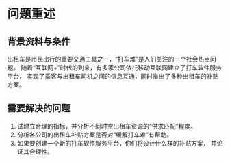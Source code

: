 # 问题重述

## 背景资料与条件
出租车是市民出行的重要交通工具之一，“打车难”是人们关注的一个社会热点问题。
随着“互联网+”时代的到来，有多家公司依托移动互联网建立了打车软件服务平台，
实现了乘客与出租车司机之间的信息互通，同时推出了多种出租车的补贴方案。

## 需要解决的问题
[begin]: enumerate
1. 试建立合理的指标，并分析不同时空出租车资源的“供求匹配”程度。
2. 分析各公司的出租车补贴方案是否对“缓解打车难”有帮助。
3. 如果要创建一个新的打车软件服务平台，你们将设计什么样的补贴方案，
并论证其合理性。

[end]: enumerate



